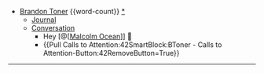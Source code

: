 - [Brandon Toner](<Brandon Toner.md>) {{word-count}} [*]([bnt](<bnt.md>))
    - [Journal](<Journal.md>)
    - [Conversation](<Conversation.md>)
        - Hey [@[[Malcolm Ocean](<@[[Malcolm Ocean.md>)]] 👋
        - {{Pull Calls to Attention:42SmartBlock:BToner - Calls to Attention-Button:42RemoveButton=True}}
- ---
